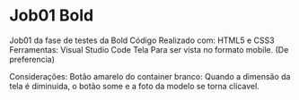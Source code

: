 # Job01 Bold
 Job01 da fase de testes da Bold
Código Realizado com:
HTML5 e CSS3 
Ferramentas:
Visual Studio Code
Tela Para ser vista no formato mobile.
(De preferencia)

Considerações:
Botão amarelo do container branco:
Quando a dimensão da tela é diminuida, o botão some e a foto da modelo se torna clícavel.


